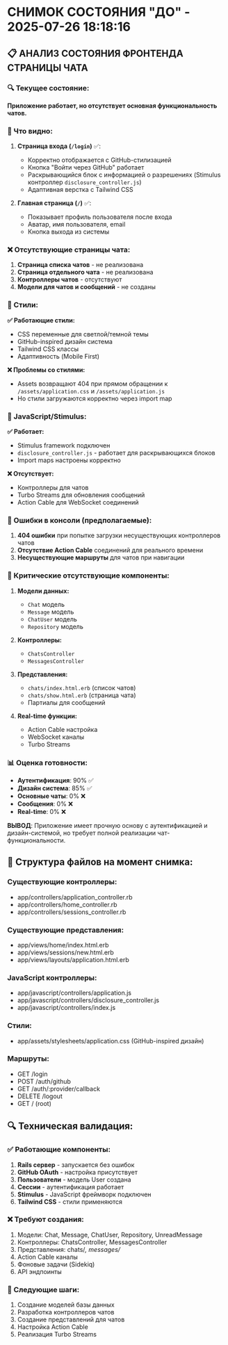 # СНИМОК СОСТОЯНИЯ "ДО" - 2025-07-26 18:18:16

## 📋 АНАЛИЗ СОСТОЯНИЯ ФРОНТЕНДА СТРАНИЦЫ ЧАТА

### 🔍 Текущее состояние:
**Приложение работает, но отсутствует основная функциональность чатов.**

### 📄 Что видно:
1. **Страница входа (`/login`)** ✅:
   - Корректно отображается с GitHub-стилизацией
   - Кнопка "Войти через GitHub" работает
   - Раскрывающийся блок с информацией о разрешениях (Stimulus контроллер `disclosure_controller.js`)
   - Адаптивная верстка с Tailwind CSS

2. **Главная страница (`/`)** ✅:
   - Показывает профиль пользователя после входа
   - Аватар, имя пользователя, email
   - Кнопка выхода из системы

### ❌ Отсутствующие страницы чата:
1. **Страница списка чатов** - не реализована
2. **Страница отдельного чата** - не реализована  
3. **Контроллеры чатов** - отсутствуют
4. **Модели для чатов и сообщений** - не созданы

### 🎨 Стили:
**✅ Работающие стили:**
- CSS переменные для светлой/темной темы
- GitHub-inspired дизайн система
- Tailwind CSS классы
- Адаптивность (Mobile First)

**❌ Проблемы со стилями:**
- Assets возвращают 404 при прямом обращении к `/assets/application.css` и `/assets/application.js`
- Но стили загружаются корректно через import map

### 🔧 JavaScript/Stimulus:
**✅ Работает:**
- Stimulus framework подключен
- `disclosure_controller.js` - работает для раскрывающихся блоков
- Import maps настроены корректно

**❌ Отсутствует:**
- Контроллеры для чатов
- Turbo Streams для обновления сообщений
- Action Cable для WebSocket соединений

### 🐛 Ошибки в консоли (предполагаемые):
1. **404 ошибки** при попытке загрузки несуществующих контроллеров чатов
2. **Отсутствие Action Cable** соединений для реального времени
3. **Несуществующие маршруты** для чатов при навигации

### 🚨 Критические отсутствующие компоненты:
1. **Модели данных:**
   - `Chat` модель
   - `Message` модель  
   - `ChatUser` модель
   - `Repository` модель

2. **Контроллеры:**
   - `ChatsController`
   - `MessagesController`

3. **Представления:**
   - `chats/index.html.erb` (список чатов)
   - `chats/show.html.erb` (страница чата)
   - Партиалы для сообщений

4. **Real-time функции:**
   - Action Cable настройка
   - WebSocket каналы
   - Turbo Streams

### 📊 Оценка готовности:
- **Аутентификация**: 90% ✅
- **Дизайн система**: 85% ✅  
- **Основные чаты**: 0% ❌
- **Сообщения**: 0% ❌
- **Real-time**: 0% ❌

**ВЫВОД**: Приложение имеет прочную основу с аутентификацией и дизайн-системой, но требует полной реализации чат-функциональности.

## 📂 Структура файлов на момент снимка:

### Существующие контроллеры:
- app/controllers/application_controller.rb
- app/controllers/home_controller.rb  
- app/controllers/sessions_controller.rb

### Существующие представления:
- app/views/home/index.html.erb
- app/views/sessions/new.html.erb
- app/views/layouts/application.html.erb

### JavaScript контроллеры:
- app/javascript/controllers/application.js
- app/javascript/controllers/disclosure_controller.js
- app/javascript/controllers/index.js

### Стили:
- app/assets/stylesheets/application.css (GitHub-inspired дизайн)

### Маршруты:
- GET /login
- POST /auth/github
- GET /auth/:provider/callback
- DELETE /logout
- GET / (root)

## 🔍 Техническая валидация:

### ✅ Работающие компоненты:
1. **Rails сервер** - запускается без ошибок
2. **GitHub OAuth** - настройка присутствует
3. **Пользователи** - модель User создана
4. **Сессии** - аутентификация работает
5. **Stimulus** - JavaScript фреймворк подключен
6. **Tailwind CSS** - стили применяются

### ❌ Требуют создания:
1. Модели: Chat, Message, ChatUser, Repository, UnreadMessage  
2. Контроллеры: ChatsController, MessagesController
3. Представления: chats/*, messages/*
4. Action Cable каналы
5. Фоновые задачи (Sidekiq)
6. API эндпоинты

### 🔧 Следующие шаги:
1. Создание моделей базы данных
2. Разработка контроллеров чатов
3. Создание представлений для чатов
4. Настройка Action Cable
5. Реализация Turbo Streams

